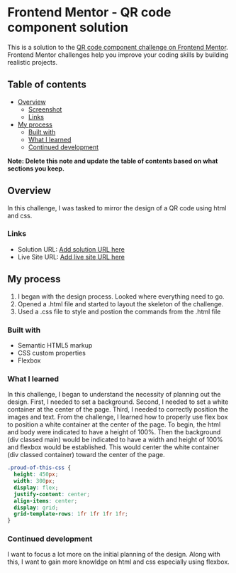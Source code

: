 # Frontend Mentor - QR code component solution

This is a solution to the [QR code component challenge on Frontend Mentor](https://www.frontendmentor.io/challenges/qr-code-component-iux_sIO_H). Frontend Mentor challenges help you improve your coding skills by building realistic projects.

## Table of contents

- [Overview](#overview)
  - [Screenshot](#screenshot)
  - [Links](#links)
- [My process](#my-process)
  - [Built with](#built-with)
  - [What I learned](#what-i-learned)
  - [Continued development](#continued-development)

**Note: Delete this note and update the table of contents based on what sections you keep.**

## Overview

In this challenge, I was tasked to mirror the design of a QR code using html and css.

### Links

- Solution URL: [Add solution URL here](https://your-solution-url.com)
- Live Site URL: [Add live site URL here](https://your-live-site-url.com)

## My process

1. I began with the design process. Looked where everything need to go.
2. Opened a .html file and started to layout the skeleton of the challenge.
3. Used a .css file to style and postion the commands from the .html file

### Built with

- Semantic HTML5 markup
- CSS custom properties
- Flexbox

### What I learned

In this challenge, I began to understand the necessity of planning out the design. First, I needed to set a background. Second, I needed to set a white container at the center of the page. Third, I needed to correctly position the images and text. From the challenge, I learned how to properly use flex box to position a white container at the center of the page. To begin, the html and body were indicated to have a height of 100%. Then the background (div classed main) would be indicated to have a width and height of 100% and flexbox would be established. This would center the white container (div classed container) toward the center of the page. 

```css
.proud-of-this-css {
  height: 450px;
  width: 300px;
  display: flex;
  justify-content: center;
  align-items: center;
  display: grid;
  grid-template-rows: 1fr 1fr 1fr 1fr;
}
```

### Continued development

I want to focus a lot more on the initial planning of the design. Along with this, I want to gain more knowldge on html and css especially using flexbox.
